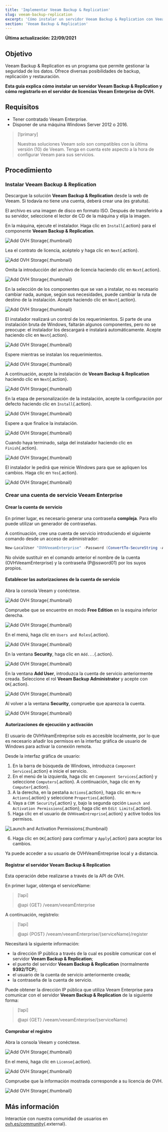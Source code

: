 ```yaml
---
title: 'Implementar Veeam Backup & Replication'
slug: veeam-backup-replication
excerpt: 'Cómo instalar un servidor Veeam Backup & Replication con Veeam Enterprise'
section: 'Veeam Backup & Replication'
---
```


**Última actualización: 22/09/2021**

## Objetivo

Veeam Backup & Replication es un programa que permite gestionar la seguridad de los datos. Ofrece diversas posibilidades de backup, replicación y restauración.

**Esta guía explica cómo instalar un servidor Veeam Backup & Replication y cómo registrarlo en el servidor de licencias Veeam Enterprise de OVH.**


## Requisitos

* Tener contratado Veeam Enterprise.
* Disponer de una máquina Windows Server 2012 o 2016.

> [!primary]
>
> Nuestras soluciones Veeam solo son compatibles con la última versión (10) de Veeam. Tenga en cuenta este aspecto a la hora de configurar Veeam para sus servicios.
>

## Procedimiento

### Instalar Veeam Backup & Replication

Descargue la solución **Veeam Backup & Replication** desde la web de Veeam. Si todavía no tiene una cuenta, deberá crear una (es gratuita).

El archivo es una imagen de disco en formato ISO. Después de transferirlo a su servidor, seleccione el lector de CD de la máquina y elija la imagen.

En la máquina, ejecute el instalador. Haga clic en `Install`{.action} para el componente **Veeam Backup & Replication**.

![Add OVH Storage](images/veeamBandR_inst_01.png){.thumbnail}

Lea el contrato de licencia, acéptelo y haga clic en `Next`{.action}.

![Add OVH Storage](images/veeamBandR_inst_02.png){.thumbnail}

Omita la introducción del archivo de licencia haciendo clic en `Next`{.action}.

![Add OVH Storage](images/veeamBandR_inst_03.png){.thumbnail}

En la selección de los componentes que se van a instalar, no es necesario cambiar nada, aunque, según sus necesidades, puede cambiar la ruta de destino de la instalación. Acepte haciendo clic en `Next`{.action}.

![Add OVH Storage](images/veeamBandR_inst_04.png){.thumbnail}

El instalador realizará un control de los requerimientos. Si parte de una instalación bruta de Windows, faltarán algunos componentes, pero no se preocupe: el instalador los descargará e instalará automáticamente. Acepte haciendo clic en `Next`{.action}.

![Add OVH Storage](images/veeamBandR_inst_05.png){.thumbnail}

Espere mientras se instalan los requerimientos.

![Add OVH Storage](images/veeamBandR_inst_06.png){.thumbnail}

A continuación, acepte la instalación de **Veeam Backup & Replication** haciendo clic en `Next`{.action}.

![Add OVH Storage](images/veeamBandR_inst_07.png){.thumbnail}

En la etapa de personalización de la instalación, acepte la configuración por defecto haciendo clic en `Install`{.action}.

![Add OVH Storage](images/veeamBandR_inst_08.png){.thumbnail}

Espere a que finalice la instalación.

![Add OVH Storage](images/veeamBandR_inst_09.png){.thumbnail}

Cuando haya terminado, salga del instalador haciendo clic en `Finish`{.action}.

![Add OVH Storage](images/veeamBandR_inst_10.png){.thumbnail}

El instalador le pedirá que reinicie Windows para que se apliquen los cambios. Haga clic en `Yes`{.action}.

![Add OVH Storage](images/veeamBandR_inst_11.png){.thumbnail}

### Crear una cuenta de servicio Veeam Enterprise

#### Crear la cuenta de servicio

En primer lugar, es necesario generar una contraseña **compleja**. Para ello puede utilizar un generador de contraseñas.

A continuación, cree una cuenta de servicio introduciendo el siguiente comando desde un acceso de administrador:

```powershell
New-LocalUser "OVHVeeamEnterprise" -Password (ConvertTo-SecureString -AsPlainText "P@ssword01" -Force) -Description "OVH Service Account for Veeam Enterprise" -PasswordNeverExpires:$true -UserMayNotChangePassword:$true -AccountNeverExpires:$true
```

No olvide sustituir en el comando anterior el nombre de la cuenta (OVHVeeamEnterprise) y la contraseña (P@ssword01) por los suyos propios.


#### Establecer las autorizaciones de la cuenta de servicio

Abra la consola Veeam y conéctese.

![Add OVH Storage](images/veeamBandR_use_12.png){.thumbnail}

Compruebe que se encuentre en modo **Free Edition** en la esquina inferior derecha.

![Add OVH Storage](images/veeamBandR_conf_13.PNG){.thumbnail}

En el menú, haga clic en `Users and Roles`{.action}.

![Add OVH Storage](images/veeamBandR_conf_14.PNG){.thumbnail}

En la ventana **Security**, haga clic en `Add...`{.action}.

![Add OVH Storage](images/veeamBandR_conf_15.PNG){.thumbnail}

En la ventana **Add User**, introduzca la cuenta de servicio anteriormente creada. Seleccione el rol **Veeam Backup Administrator** y acepte con `OK`{.action}.

![Add OVH Storage](images/veeamBandR_conf_15.PNG){.thumbnail}

Al volver a la ventana **Security**, compruebe que aparezca la cuenta.

![Add OVH Storage](images/veeamBandR_conf_16.PNG){.thumbnail}

#### Autorizaciones de ejecución y activación

El usuario de OVHVeamEntreprise solo es accesible localmente, por lo que es necesario añadir los permisos en la interfaz gráfica de usuario de Windows para activar la conexión remota.

Desde la interfaz gráfica de usuario:

1. En la barra de búsqueda de Windows, introduzca `Component Services`{.action} e inicie el servicio.
2. En el menú de la izquierda, haga clic en `Component Services`{.action} y seleccione `Computers`{.action}. A continuación, haga clic en `My Computer`{.action}.
3. A la derecha, en la pestaña `Actions`{.action}, haga clic en `More Actions`{.action} y seleccione `Properties`{.action}.
4. Vaya a `COM Security`{.action} y, bajo la segunda opción `Launch and Activation Permissions`{.action}, haga clic en `Edit Limits`{.action}.
5. Haga clic en el usuario de `OVHVeamEntreprise`{.action} y active todos los permisos.

![Launch and Activation Permissions](images/permissionsuserveam.png){.thumbnail}

6. Haga clic en `OK`{.action} para confirmar y `Apply`{.action} para aceptar los cambios.

Ya puede acceder a su usuario de OVHVeamEntreprise local y a distancia.

#### Registrar el servidor Veeam Backup & Replication

Esta operación debe realizarse a través de la API de OVH.

En primer lugar, obtenga el serviceName:

> [!api]
>
> @api {GET} /veeam/veeamEnterprise
>

A continuación, regístrelo:

> [!api]
>
> @api {POST} /veeam/veeamEnterprise/{serviceName}/register
>

Necesitará la siguiente información:

* la dirección IP pública a través de la cual es posible comunicar con el servidor **Veeam Backup & Replication**;
* el puerto del servidor **Veeam Backup & Replication** (normalmente **9392/TCP**);
* el usuario de la cuenta de servicio anteriormente creada;
* la contraseña de la cuenta de servicio.

Puede obtener la dirección IP pública que utiliza Veeam Enterprise para comunicar con el servidor **Veeam Backup & Replication** de la siguiente forma:

> [!api]
>
> @api {GET} /veeam/veeamEnterprise/{serviceName}
>

#### Comprobar el registro

Abra la consola Veeam y conéctese.

![Add OVH Storage](images/veeamBandR_use_12.png){.thumbnail}

En el menú, haga clic en `License`{.action}.

![Add OVH Storage](images/veeamBandR_lic_1.png){.thumbnail}

Compruebe que la información mostrada corresponde a su licencia de OVH.

![Add OVH Storage](images/veeamBandR_lic_2.png){.thumbnail}

## Más información

Interactúe con nuestra comunidad de usuarios en [ovh.es/community](https://www.ovh.es/community/){.external}.